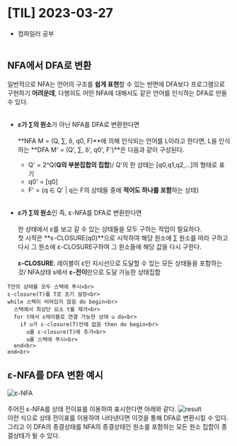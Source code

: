 # [TIL] 2023-03-27
- 컴파일러 공부<br><br>

## NFA에서 DFA로 변환
일반적으로 NFA는 언어의 구조를 **쉽게 표현**할 수 있는 반면에 DFA보다 프로그램으로 구현하기 **어려운데**, 다행히도 어떤 NFA에 대해서도 같은 언어를 인식하는 DFA로 만들 수 있다.<br><br>

- **ε가 ∑의 원소**가 아닌 NFA를 DFA로 변환한다면<br><br>
**NFA M = (Q, ∑, δ, q0, F)**에 의해 인식되는 언어를 L이라고 한다면, L을 인식하는 **DFA M' = (Q', ∑, δ', q0', F')**은 다음과 같이 구성된다.
  - Q' = 2^Q(**Q의 부분집합의 집합**)/ Q'의 한 상태는 [q0,q1,q2,...]의 형태로 표기
  - q0' = [q0]
  - F' = {q ∈ Q' | q는 F의 상태들 중에 **적어도 하나를 포함**하는 상태}<br><br>

-  **ε가 ∑의 원소**인 즉, ε-NFA를 DFA로 변환한다면<br><br>
한 상태에서 ε를 보고 갈 수 있는 상태들을 모두 구하는 작업이 필요하다.<br>
첫 시작은 **ε-CLOSURE(q0)**으로 시작하여 해당 원소에 ∑ 원소를 따라 구하고 다시 그 원소에 ε-CLOSURE구하여 그 원소들에 해당 값을 다시 구한다.<br><br>
**ε-CLOSURE**: 레이블이 ε인 지시선으로 도달할 수 있는 모든 상태들을 포함하는 것/ NFA상태 s에서 **ε-전이**만으로 도달 가능한 상태집합<br>
```
T안의 상태를 모두 스택에 푸시<br>
ε-closure(T)를 T로 초기 설정<br>
while 스택이 비어있지 않음 do begin<br>
  스택에서 최상단 요소 t를 제거<br>
  for t에서 ε레이블로 연결 가능한 상태 u do<br>
    if u가 ε-closure(T)안에 없음 then do begin<br>
      u를 ε-closure(T)에 추가<br>
      u를 스택에 푸시<br>
  end<br>
end<br>
```
## ε-NFA를 DFA 변환 예시
![ε-NFA](https://img1.daumcdn.net/thumb/R1280x0/?scode=mtistory2&fname=https%3A%2F%2Fblog.kakaocdn.net%2Fdn%2Fbh8Cfz%2Fbtq9yM04WZM%2FxXmvrr76lQfEcOKIKNX581%2Fimg.png)<br><br>
주어진 ε-NFA를 상태 전이표를 이용하여 표시한다면 아래와 같다.
![result](https://img1.daumcdn.net/thumb/R1280x0/?scode=mtistory2&fname=https%3A%2F%2Fblog.kakaocdn.net%2Fdn%2Ferc0Lh%2Fbtq9E4TcHAt%2FHwogdhVbK0w2HjacMKNiOK%2Fimg.png)<br>
이런 식으로 상태 전이표를 이용하여 나타낸다면 이것을 통해 DFA로 변환시킬 수 있다. 그리고 이 DFA의 종결상태를 NFA의 종결상태인 원소를 포함하는 모든 원소 집합이 종결상태가 될 수 있다.







